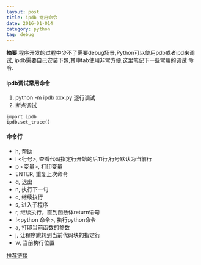 ```yaml
---
layout: post
title: ipdb 常用命令
date: 2016-01-014
category: python
tag: debug
---
```

**摘要**
程序开发的过程中少不了需要debug场景,Python可以使用pdb或者ipd来调试,
ipdb需要自己安装下包,其中tab使用非常方便,这里笔记下一些常用的调试
命令.


#### ipdb调试常用命令

1. python -m ipdb xxx.py 逐行调试
2. 断点调试  

```
import ipdb
ipdb.set_trace()
```

#### 命令行

- h, 帮助
- l <行号>, 查看代码指定行开始的后11行,行号默认为当前行
- p <变量>, 打印变量
- ENTER, 重复上次命令
- q, 退出
- n, 执行下一句
- c, 继续执行
- s, 进入子程序
- r, 继续执行，直到函数体return语句
- !<python 命令>, 执行python命令
- a, 打印当前函数的参数
- j, 让程序跳转到当前代码块的指定行
- w, 当前执行位置

[推荐链接](http://blog.csdn.net/lengyisheng/article/details/18254763)

